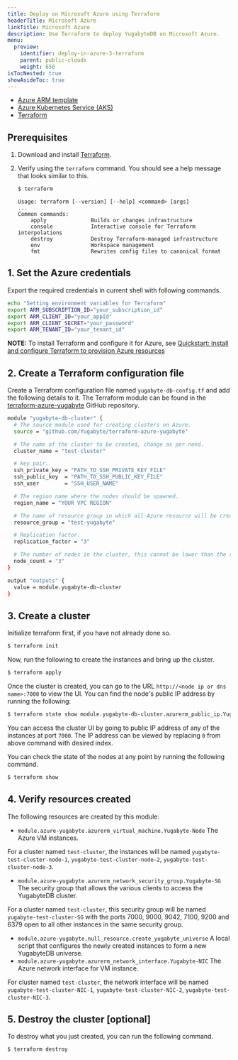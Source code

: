 ```yaml
---
title: Deploy on Microsoft Azure using Terraform
headerTitle: Microsoft Azure
linkTitle: Microsoft Azure
description: Use Terraform to deploy YugabyteDB on Microsoft Azure.
menu:
  preview:
    identifier: deploy-in-azure-3-terraform
    parent: public-clouds
    weight: 650
isTocNested: true
showAsideToc: true
---
```


<ul class="nav nav-tabs-alt nav-tabs-yb">
  <li >
    <a href="../azure-arm/" class="nav-link">
      <i class="icon-shell"></i>
      Azure ARM template
    </a>
  </li>
  <li >
    <a href="../aks/" class="nav-link">
      <i class="fas fa-cubes" aria-hidden="true"></i>
      Azure Kubernetes Service (AKS)
    </a>
  </li>
  <li>
    <a href="../terraform/" class="nav-link active">
      <i class="icon-shell"></i>
      Terraform
    </a>
  </li>
</ul>

## Prerequisites

1. Download and install [Terraform](https://www.terraform.io/downloads.html).

2. Verify using the `terraform` command. You should see a help message that looks similar to this.

    ```sh
    $ terraform
    ```

    ```
    Usage: terraform [--version] [--help] <command> [args]
    ...
    Common commands:
        apply              Builds or changes infrastructure
        console            Interactive console for Terraform interpolations
        destroy            Destroy Terraform-managed infrastructure
        env                Workspace management
        fmt                Rewrites config files to canonical format
    ```

## 1. Set the Azure credentials

Export the required credentials in current shell with following commands.

```sh
echo "Setting environment variables for Terraform"
export ARM_SUBSCRIPTION_ID="your_subscription_id"
export ARM_CLIENT_ID="your_appId"
export ARM_CLIENT_SECRET="your_password"
export ARM_TENANT_ID="your_tenant_id"
```
<!-- The above code snippet is from
https://github.com/MicrosoftDocs/azure-docs/blob/eb381218252a33fb8b63e1163b6a39cd4b1835ef/articles/terraform/terraform-install-configure.md#configure-terraform-environment-variables
which is licensed under the MIT
license. https://github.com/MicrosoftDocs/azure-docs/blob/master/LICENSE-CODE
-->

**NOTE:** To install Terraform and configure it for Azure, see [Quickstart: Install and configure Terraform to provision Azure resources](https://docs.microsoft.com/en-gb/azure/virtual-machines/linux/terraform-install-configure)

## 2. Create a Terraform configuration file

Create a Terraform configuration file named `yugabyte-db-config.tf` and add the following details to it. The Terraform module can be found in the [terraform-azure-yugabyte](https://github.com/yugabyte/terraform-azure-yugabyte) GitHub repository.

```sh
module "yugabyte-db-cluster" {
  # The source module used for creating clusters on Azure.
  source = "github.com/Yugabyte/terraform-azure-yugabyte"

  # The name of the cluster to be created, change as per need.
  cluster_name = "test-cluster"

  # key pair.
  ssh_private_key = "PATH_TO_SSH_PRIVATE_KEY_FILE"
  ssh_public_key  = "PATH_TO_SSH_PUBLIC_KEY_FILE"
  ssh_user        = "SSH_USER_NAME"

  # The region name where the nodes should be spawned.
  region_name = "YOUR VPC REGION"

  # The name of resource group in which all Azure resource will be created.
  resource_group = "test-yugabyte"

  # Replication factor.
  replication_factor = "3"

  # The number of nodes in the cluster, this cannot be lower than the replication factor.
  node_count = "3"
}

output "outputs" {
  value = module.yugabyte-db-cluster
}
```

## 3. Create a cluster

Initialize terraform first, if you have not already done so.

```sh
$ terraform init
```

Now, run the following to create the instances and bring up the cluster.

```sh
$ terraform apply
```

Once the cluster is created, you can go to the URL `http://<node ip or dns name>:7000` to view the UI. You can find the node's public IP address by running the following:

```sh
$ terraform state show module.yugabyte-db-cluster.azurerm_public_ip.YugaByte_Public_IP[0]
```

You can access the cluster UI by going to public IP address of any of the instances at port `7000`. The IP address can be viewed by replacing `0` from above command with desired index.

You can check the state of the nodes at any point by running the following command.

```sh
$ terraform show
```

## 4. Verify resources created

The following resources are created by this module:

- `module.azure-yugabyte.azurerm_virtual_machine.Yugabyte-Node` The Azure VM instances.

For a cluster named `test-cluster`, the instances will be named `yugabyte-test-cluster-node-1`, `yugabyte-test-cluster-node-2`, `yugabyte-test-cluster-node-3`.

- `module.azure-yugabyte.azurerm_network_security_group.Yugabyte-SG` The security group that allows the various clients to access the YugabyteDB cluster.

For a cluster named `test-cluster`, this security group will be named `yugabyte-test-cluster-SG` with the ports 7000, 9000, 9042, 7100, 9200 and 6379 open to all other instances in the same security group.

- `module.azure-yugabyte.null_resource.create_yugabyte_universe` A local script that configures the newly created instances to form a new YugabyteDB universe.
- `module.azure-yugabyte.azurerm_network_interface.Yugabyte-NIC` The Azure network interface for VM instance.

For cluster named `test-cluster`, the network interface will be named `yugabyte-test-cluster-NIC-1`, `yugabyte-test-cluster-NIC-2`, `yugabyte-test-cluster-NIC-3`.

## 5. Destroy the cluster [optional]

To destroy what you just created, you can run the following command.

```sh
$ terraform destroy
```
